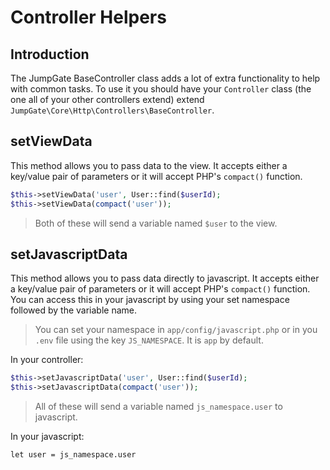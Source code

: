 # Controller Helpers

## Introduction
The JumpGate BaseController class adds a lot of extra functionality to help with common tasks.  To use it you should have 
your `Controller` class (the one all of your other controllers extend) extend `JumpGate\Core\Http\Controllers\BaseController`.

## setViewData
This method allows you to pass data to the view.  It accepts either a key/value pair of parameters or it will accept PHP's 
`compact()` function.

```php
$this->setViewData('user', User::find($userId);
$this->setViewData(compact('user'));
```

> Both of these will send a variable named `$user` to the view.

## setJavascriptData
This method allows you to pass data directly to javascript.  It accepts either a key/value pair of parameters or it will accept PHP's 
`compact()` function.  You can access this in your javascript by using your set namespace followed by the variable name.

> You can set your namespace in `app/config/javascript.php` or in you `.env` file using the key `JS_NAMESPACE`.  It is `app`
by default.

In your controller:
```php
$this->setJavascriptData('user', User::find($userId);
$this->setJavascriptData(compact('user'));
```

> All of these will send a variable named `js_namespace.user` to javascript.

In your javascript:
```
let user = js_namespace.user
````
